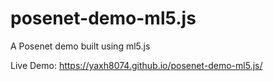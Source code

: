 # posenet-demo-ml5.js
A Posenet demo built using ml5.js

Live Demo: https://yaxh8074.github.io/posenet-demo-ml5.js/
